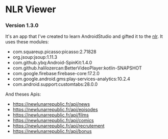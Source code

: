 ﻿# NLR Viewer
### Version 1.3.0
It's an app that I've created to learn AndroidStudio and gifted it to the [nlr](https://newlunarrepublic.fr/).
It uses these modules:

   - com.squareup.picasso:picasso:2.71828
   - org.jsoup:jsoup:1.11.3
   - com.github.ybq:Android-SpinKit:1.4.0
   - com.github.halilozercan:BetterVideoPlayer:kotlin-SNAPSHOT
   - com.google.firebase:firebase-core:17.2.0
   - com.google.android.gms:play-services-analytics:10.2.4
   - com.android.support:customtabs:28.0.0

And theses Apis:
 - https://newlunarrepublic.fr/api/news 
 - https://newlunarrepublic.fr/api/episodes 
 - https://newlunarrepublic.fr/api/films 
 - https://newlunarrepublic.fr/api/comics 
 - https://newlunarrepublic.fr/api/recrutement 
 - https://newlunarrepublic.fr/api/bonus

